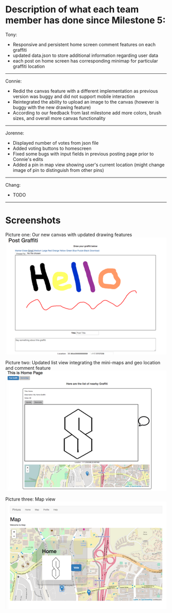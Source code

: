 # Description of what each team member has done since Milestone 5:

Tony:
- Responsive and persistent home screen comment features on each graffiti
- updated data.json to store additional information regarding user data
- each post on home screen has corresponding minimap for particular graffiti location

---

Connie:
- Redid the canvas feature with a different implementation as previous version
  was buggy and did not support mobile interaction
- Reintegrated the ability to upload an image to the canvas (however is buggy with the
  new drawing feature)
- According to our feedback from last milestone add more colors, brush sizes, and 
  overall more canvas functionality

---

Jorenne:
- Displayed number of votes from json file
- Added voting buttons to homescreen
- Fixed some bugs with input fields in previous posting page prior to Connie's edits
- Added a pin in map view showing user's current location (might change image of pin
  to distinguish from other pins)

---

Chang:
- TODO

---

# Screenshots 
Picture one: Our new canvas with updated drawing features
![alt tag](/images/milestone7pic1.JPG)

Picture two: Updated list view integrating the mini-maps and geo location and comment feature
![alt tag](/images/milestone7pic2.JPG)

Picture three: Map view
![alt tag](/images/milestone7pic3.JPG)
